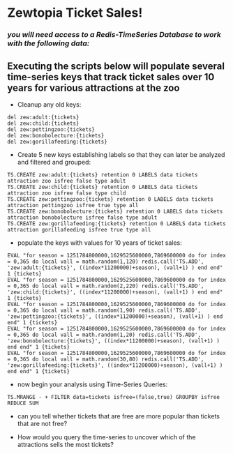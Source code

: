 # Zewtopia Ticket Sales!
### <em>you will need access to a Redis-TimeSeries Database to work with the following data:</em>
## Executing the scripts below will populate several time-series keys that track ticket sales over 10 years for various attractions at the zoo

* Cleanup any old keys:
``` 
del zew:adult:{tickets}
del zew:child:{tickets}
del zew:pettingzoo:{tickets}
del zew:bonobolecture:{tickets}
del zew:gorillafeeding:{tickets}
```
* Create 5 new keys establishing labels so that they can later be analyzed and filtered and grouped:
``` 
TS.CREATE zew:adult:{tickets} retention 0 LABELS data tickets attraction zoo isfree false type adult
TS.CREATE zew:child:{tickets} retention 0 LABELS data tickets attraction zoo isfree false type child
TS.CREATE zew:pettingzoo:{tickets} retention 0 LABELS data tickets attraction pettingzoo isfree true type all
TS.CREATE zew:bonobolecture:{tickets} retention 0 LABELS data tickets attraction bonobolecture isfree false type adult
TS.CREATE zew:gorillafeeding:{tickets} retention 0 LABELS data tickets attraction gorillafeeding isfree true type all
```

* populate the keys with values for 10 years of ticket sales:

``` 
EVAL "for season = 1251784800000,1629525600000,7869600000 do for index = 0,365 do local vall = math.random(1,120) redis.call('TS.ADD', 'zew:adult:{tickets}', ((index*11200000)+season), (vall+1) ) end end" 1 {tickets} 
EVAL "for season = 1251784800000,1629525600000,7869600000 do for index = 0,365 do local vall = math.random(2,220) redis.call('TS.ADD', 'zew:child:{tickets}', ((index*11200000)+season), (vall+1) ) end end" 1 {tickets} 
EVAL "for season = 1251784800000,1629525600000,7869600000 do for index = 0,365 do local vall = math.random(1,90) redis.call('TS.ADD', 'zew:pettingzoo:{tickets}', ((index*11200000)+season), (vall+1) ) end end" 1 {tickets} 
EVAL "for season = 1251784800000,1629525600000,7869600000 do for index = 0,365 do local vall = math.random(1,20) redis.call('TS.ADD', 'zew:bonobolecture:{tickets}', ((index*11200000)+season), (vall+1) ) end end" 1 {tickets} 
EVAL "for season = 1251784800000,1629525600000,7869600000 do for index = 0,365 do local vall = math.random(30,80) redis.call('TS.ADD', 'zew:gorillafeeding:{tickets}', ((index*11200000)+season), (vall+1) ) end end" 1 {tickets} 
```

* now begin your analysis using Time-Series Queries:

``` 
TS.MRANGE - + FILTER data=tickets isfree=(false,true) GROUPBY isfree REDUCE SUM
```

* can you tell whether tickets that are free are more popular than tickets that are not free?

* How would you query the time-series to uncover which of the attractions sells the most tickets?